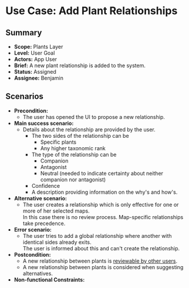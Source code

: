 # Use Case: Add Plant Relationships

## Summary

- **Scope:** Plants Layer
- **Level:** User Goal
- **Actors:** App User
- **Brief:** A new plant relationship is added to the system.
- **Status:** Assigned
- **Assignee:** Benjamin

## Scenarios

- **Precondition:**
  - The user has opened the UI to propose a new relationship.
- **Main success scenario:**
  - Details about the relationship are provided by the user.
     - The two sides of the relationship can be
       - Specific plants
       - Any higher taxonomic rank
     - The type of the relationship can be
       - Companion
       - Antagonist
       - Neutral (needed to indicate certainty about neither companion nor antagonist)
     - Confidence
     - A description providing information on the why's and how's.
- **Alternative scenario:**
  - The user creates a relationship which is only effective for one or more of her selected maps.  
    In this case there is no review process.
    Map-specific relationships take precedence.
- **Error scenario:**
  - The user tries to add a global relationship where another with identical sides already exits.  
    The user is informed about this and can't create the relationship.
- **Postcondition:**
  - A new relationship between plants is [reviewable by other users](review_relationship.md).
  - A new relationship between plants is considered when suggesting alternatives.
- **Non-functional Constraints:**
